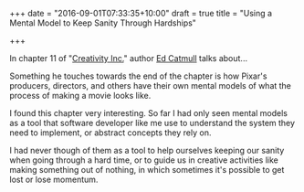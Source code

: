 +++
date = "2016-09-01T07:33:35+10:00"
draft = true
title = "Using a Mental Model to Keep Sanity Through Hardships"

+++

In chapter 11 of "[Creativity
Inc.](https://www.amazon.com/Creativity-Inc-Overcoming-Unseen-Inspiration/dp/0812993012)"
author [Ed Catmull](https://twitter.com/edcatmull?lang=en) talks about...

Something he touches towards the end of the chapter is how Pixar's producers,
directors, and others have their own mental models of what the process of
making a movie looks like.

I found this chapter very interesting. So far I had only seen mental models as
a tool that software developer like me use to understand the system they need
to implement, or abstract concepts they rely on.

I had never though of them as a tool to help ourselves keeping our sanity when
going through a hard time, or to guide us in creative activities like making
something out of nothing, in which sometimes it's possible to get lost or lose
momentum.
